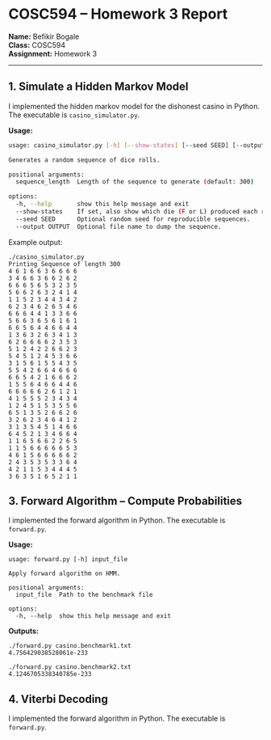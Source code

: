# COSC594 – Homework 3 Report

**Name:** Befikir Bogale  
**Class:** COSC594  
**Assignment:** Homework 3

---

## 1. Simulate a Hidden Markov Model
I implemented the hidden markov model for the dishonest casino in Python. The executable is `casino_simulator.py`.  

**Usage:**  
```bash
usage: casino_simulator.py [-h] [--show-states] [--seed SEED] [--output OUTPUT] [sequence_length]

Generates a random sequence of dice rolls.

positional arguments:
  sequence_length  Length of the sequence to generate (default: 300)

options:
  -h, --help       show this help message and exit
  --show-states    If set, also show which die (F or L) produced each roll.
  --seed SEED      Optional random seed for reproducible sequences.
  --output OUTPUT  Optional file name to dump the sequence.
```

Example output:
```
./casino_simulator.py          
Printing Sequence of length 300
4 6 1 6 6 3 6 6 6 6 
3 4 6 6 3 6 6 2 6 2 
6 6 6 5 6 5 3 2 3 5 
5 6 6 2 6 3 2 4 1 4 
1 1 5 2 3 4 4 3 4 2 
6 2 3 4 6 2 6 5 4 6 
6 6 6 4 4 1 3 3 6 6 
5 6 6 3 6 5 6 1 6 1 
6 6 5 6 4 4 6 6 4 4 
1 3 6 3 2 6 3 4 1 3 
6 2 6 6 6 6 2 3 5 3 
5 1 2 4 2 2 6 6 2 3 
5 4 5 1 2 4 5 3 6 6 
3 1 5 6 1 5 5 4 3 5 
5 5 4 2 6 6 4 6 6 6 
6 6 5 4 2 1 6 6 6 2 
1 5 5 6 4 6 6 4 4 6 
6 6 6 6 6 2 6 1 2 1 
4 1 5 5 5 2 3 4 3 4 
1 2 4 5 1 5 3 5 5 6 
6 5 1 3 5 2 6 6 2 6 
3 2 6 2 3 4 6 4 1 2 
3 1 3 5 4 5 1 4 6 6 
6 4 5 2 1 3 4 6 6 4 
1 1 6 5 6 6 2 2 6 5 
1 1 5 6 6 6 6 6 5 3 
4 6 1 5 6 6 6 6 6 2 
2 4 3 5 3 5 3 3 6 4 
4 2 1 1 5 3 4 4 4 5 
3 6 3 5 1 6 5 2 1 1 
```
## 3. Forward Algorithm – Compute Probabilities
I implemented the forward algorithm  in Python. The executable is `forward.py`.  

**Usage:**  
```
usage: forward.py [-h] input_file

Apply forward algorithm on HMM.

positional arguments:
  input_file  Path to the benchmark file

options:
  -h, --help  show this help message and exit
```

**Outputs:**
```
./forward.py casino.benchmark1.txt 
4.756429038528061e-233

./forward.py casino.benchmark2.txt 
4.1246705338340785e-233
```


## 4. Viterbi Decoding
I implemented the forward algorithm  in Python. The executable is `forward.py`.  